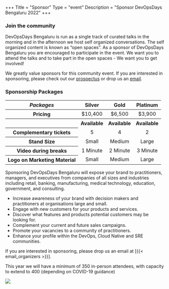 +++ Title = "Sponsor"
Type = "event"
Description = "Sponsor DevOpsDays Bengaluru 2022"
+++

<div class="container-fluid">
  <div class="row justify-content-start">
    <div class="col-md-9">
      <!-- This date has now passed and offer is no longer valid.
        <div class="alert alert-primary" role="alert">
          5% off payment if made by 11th March 2022
        </div> -->
      <div>
        <h3>Join the community</h3>
        <p>DevOpsDays Bengaluru is run as a single track of curated talks in the morning and in the afternoon we host self organized conversations. The self organized content is known as “open spaces”. As a sponsor of DevOpsDays Bengaluru you are encouraged to participate in the event. We want you to attend the talks and to take part in the open spaces - We want you to get involved!</p>
        <p>We greatly value sponsors for this community event. If you are interested in sponsoring, please check out our <a href="/events/2022-bengaluru/prospectus.pdf">prospectus</a> or drop us an <a href="mailto:bengaluru@devopsdays.org?subject=Interested%20in%20Sponsoring%20DevOpsDays%Bengaluru%202022">email</a>.</p>
      </div>
      <h3>Sponsorship Packages</h3>
      <div class="table-responsive">
        <table class="table table-bordered table-hover table-responsive-md">
          <thead class="thead-light">
            <tr>
              <th scope="col">
                <i>Packages</i>
              </th>
              <th scope="col">
                <center>Silver</center>
              </th>
              <th scope="col">
                <center>Gold</center>
              </th>
              <th scope="col">
                <center>Platinum</center>
              </th>
            </tr>
          </thead>
          <tbody>
            <tr>
              <th scope="row">Pricing</th>
              <td>
                <center>$10,400</center>
              </td>
              <td>
                <center>$6,500</center>
              </td>
              <td>
                <center>$3,900</center>
              </td>
            </tr>
            <tr>
              <th scope="row">&nbsp;</th>
              <th>
                <center><span class="badge badge-success">Available</span></center>
              </th>
              <th>
                <center><span class="badge badge-success">Available</span></center>
              </th>
              <th>
                <center><span class="badge badge-success">Available</span></center>
              </th>
            </tr>
            <tr>
              <th scope="row">Complementary tickets</td>
              <td>
                <center>5</center>
              </td>
              <td>
                <center>4</center>
              </td>
              <td>
                <center>2</center>
              </td>
            </tr>
            <tr>
              <th scope="row">Stand Size</th>
              <td>
                <center>Small</center>
              </td>
              <td>
                <center>Medium</center>
              </td>
              <td>
                <center>Large</center>
              </td>
            </tr>
            <tr>
              <th scope="row">Video during breaks</th>
              <td>
                <center>1 Minute</center>
              </td>
              <td>
                <center>2 Minute</center>
              </td>
              <td>
                <center>3 Minute</center>
              </td>
            </tr>
            <tr>
              <th scope="row">Logo on Marketing Material</th>
              <td>
                <center>Small</center>
              </td>
              <td>
                <center>Medium</center>
              </td>
              <td>
                <center>Large</center>
              </td>
            </tr>
          </tbody>
        </table>
      </div>
      <div class="col-md-9">
        <p>Sponsoring DevOpsDays Bengaluru will expose your brand to practitioners, managers, and executives
          from companies of all sizes and industries including retail, banking, manufacturing, medical technology,
          education, government, and consulting.</p>
        <ul>
          <li>Increase awareness of your brand with decision makers and practitioners at organisations large
            and small.</li>
          <li>Engage with new customers for your products and services.</li>
          <li>Discover what features and products potential customers may be looking for.</li>
          <li>Complement your current and future sales campaigns.</li>
          <li>Promote your vacancies to a community of practitioners.</li>
          <li>Enhance your profile within the DevOps, Cloud Native and SRE communities.</li>
        </ul>
        <p>If you are interested in sponsoring, please drop us an email at [{{< email_organizers >}}].</p>
        <p>This year we will have a minimum of 350 in-person attendees, with capacity to extend to 400 (depending
          on COVID-19 guidance)</p>
      </div>
    </div>
    <div class="col-md-3 col-sm-12">
      <a href="/events/2022-bengaluru/prospectus.pdf"><img src="/events/2022-bengaluru/sponsorship-glance.png" class="img-fluid"></a>
    </div>
  </div>
</div>
